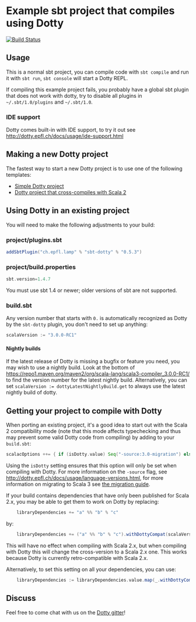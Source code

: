 # Example sbt project that compiles using Dotty

[![Build Status](https://travis-ci.org/scala/scala3-example-project.svg?branch=master)](https://travis-ci.org/scala/scala3-example-project)

## Usage

This is a normal sbt project, you can compile code with `sbt compile` and run it
with `sbt run`, `sbt console` will start a Dotty REPL.

If compiling this example project fails, you probably have a global sbt plugin
that does not work with dotty, try to disable all plugins in
`~/.sbt/1.0/plugins` and `~/.sbt/1.0`.

### IDE support

Dotty comes built-in with IDE support, to try it out see
http://dotty.epfl.ch/docs/usage/ide-support.html

## Making a new Dotty project

The fastest way to start a new Dotty project is to use one of the following templates:

* [Simple Dotty project](https://github.com/scala/scala3.g8)
* [Dotty project that cross-compiles with Scala 2](https://github.com/scala/scala3-cross.g8)

## Using Dotty in an existing project

You will need to make the following adjustments to your build:

### project/plugins.sbt

```scala
addSbtPlugin("ch.epfl.lamp" % "sbt-dotty" % "0.5.3")
```

### project/build.properties

```scala
sbt.version=1.4.7
```

You must use sbt 1.4 or newer; older versions of sbt are not supported.

### build.sbt

Any version number that starts with `0.` is automatically recognized as Dotty by
the `sbt-dotty` plugin, you don't need to set up anything:

```scala
scalaVersion := "3.0.0-RC1"
```

#### Nightly builds

If the latest release of Dotty is missing a bugfix or feature you need, you may
wish to use a nightly build. Look at the bottom of
https://repo1.maven.org/maven2/org/scala-lang/scala3-compiler_3.0.0-RC1/ to find the version
number for the latest nightly build. Alternatively, you can set `scalaVersion :=
dottyLatestNightlyBuild.get` to always use the latest nightly build of dotty.

## Getting your project to compile with Dotty

When porting an existing project, it's a good idea to start out with the Scala 2
compatibility mode (note that this mode affects typechecking and thus may
prevent some valid Dotty code from compiling) by adding to your `build.sbt`:

```scala
scalacOptions ++= { if (isDotty.value) Seq("-source:3.0-migration") else Nil }
```

Using the `isDotty` setting ensures that this option will only be set when
compiling with Dotty. For more information on the `-source` flag, see
http://dotty.epfl.ch/docs/usage/language-versions.html, for more information on
migrating to Scala 3 see [the migration
guide](https://github.com/scalacenter/scala-3-migration-guide).

If your build contains dependencies that have only been published for Scala 2.x,
you may be able to get them to work on Dotty by replacing:

```scala
    libraryDependencies += "a" %% "b" % "c"
```

by:

```scala
    libraryDependencies += ("a" %% "b" % "c").withDottyCompat(scalaVersion.value)
```

This will have no effect when compiling with Scala 2.x, but when compiling
with Dotty this will change the cross-version to a Scala 2.x one. This
works because Dotty is currently retro-compatible with Scala 2.x.

Alternatively, to set this setting on all your dependencies, you can use:

```scala
    libraryDependencies := libraryDependencies.value.map(_.withDottyCompat(scalaVersion.value))
```

## Discuss

Feel free to come chat with us on the
[Dotty gitter](http://gitter.im/lampepfl/dotty)!
